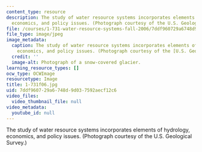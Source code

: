 ```yaml
---
content_type: resource
description: The study of water resource systems incorporates elements of hydrology,
  economics, and policy issues. (Photograph courtesy of the U.S. Geological Survey.)
file: /courses/1-731-water-resource-systems-fall-2006/7ddf960729a6748d9d037592aecf12c6_1-731f06.jpg
file_type: image/jpeg
image_metadata:
  caption: The study of water resource systems incorporates elements of hydrology,
    economics, and policy issues. (Photograph courtesy of the [U.S. Geological Survey](http://www.usgs.gov/).)
  credit: ''
  image-alt: Photograph of a snow-covered glacier.
learning_resource_types: []
ocw_type: OCWImage
resourcetype: Image
title: 1-731f06.jpg
uid: 7ddf9607-29a6-748d-9d03-7592aecf12c6
video_files:
  video_thumbnail_file: null
video_metadata:
  youtube_id: null
---
```

The study of water resource systems incorporates elements of hydrology, economics, and policy issues. (Photograph courtesy of the U.S. Geological Survey.)

